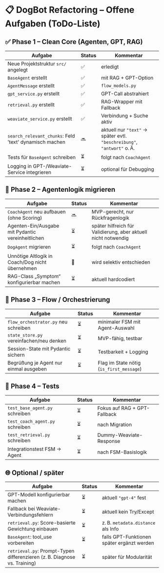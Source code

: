 # 📋 DogBot Refactoring – Offene Aufgaben (ToDo-Liste)

## ✅ Phase 1 – Clean Core (Agenten, GPT, RAG)

| Aufgabe | Status | Kommentar |
|--------|--------|----------|
| Neue Projektstruktur `src/` angelegt | ✅ | erledigt |
| `BaseAgent` erstellt | ✅ | mit RAG + GPT-Option |
| `AgentMessage` erstellt | ✅ | `flow_models.py` |
| `gpt_service.py` erstellt | ✅ | GPT-Call abstrahiert |
| `retrieval.py` erstellt | ✅ | RAG-Wrapper mit Fallback |
| `weaviate_service.py` erstellt | ✅ | Verbindung + Suche aktiv |
| `search_relevant_chunks`: Feld 'text' dynamisch machen | 🔜 | aktuell nur `"text"` → später evtl. `"beschreibung"`, `"antwort"` o. Ä. |
| Tests für `BaseAgent` schreiben | ⏳ | folgt nach `CoachAgent` |
| Logging in GPT-/Weaviate-Service integrieren | ⏳ | optional für Debugging |

## 🔄 Phase 2 – Agentenlogik migrieren

| Aufgabe | Status | Kommentar |
|--------|--------|----------|
| `CoachAgent` neu aufbauen (ohne Scoring) | 🔜 | MVP-gerecht, nur Rückfragenlogik |
| Agenten-Ein/Ausgabe mit Pydantic vereinheitlichen | ⏳ | später hilfreich für Validierung, aber aktuell nicht notwendig |
| `DogAgent` migrieren | ⏳ | folgt nach `CoachAgent` |
| Unnötige Altlogik in Coach/Dog nicht übernehmen | 🔄 | wird selektiv entschieden |
| RAG-Class „Symptom“ konfigurierbar machen | ⏳ | aktuell hardcodiert |

## 🔁 Phase 3 – Flow / Orchestrierung

| Aufgabe | Status | Kommentar |
|--------|--------|----------|
| `flow_orchestrator.py` neu schreiben | ⏳ | minimaler FSM mit Agent-Auswahl |
| `state_store.py` vereinfachen/neu denken | ⏳ | MVP-fähig, testbar |
| Session-State mit Pydantic sichern | ⏳ | Testbarkeit + Logging |
| Begrüßung je Agent nur einmal ausgeben | ⏳ | Flag im State nötig (`is_first_message`) |

## 🧪 Phase 4 – Tests

| Aufgabe | Status | Kommentar |
|--------|--------|----------|
| `test_base_agent.py` schreiben | ⏳ | Fokus auf RAG + GPT-Fallback |
| `test_coach_agent.py` schreiben | ⏳ | nach Migration |
| `test_retrieval.py` schreiben | ⏳ | Dummy-Weaviate-Response |
| Integrationstest FSM → Agent | ⏳ | nach FSM-Basislogik |

## 🌐 Optional / später

| Aufgabe | Status | Kommentar |
|--------|--------|----------|
| GPT-Modell konfigurierbar machen | ⏳ | aktuell `"gpt-4"` fest |
| Fallback bei Weaviate-Verbindungsfehlern | ⏳ | aktuell kein Try/Except |
| `retrieval.py`: Score-basierte Gewichtung einbauen | ⏳ | z. B. `metadata.distance` als Info |
| `BaseAgent`: tool_use vorbereiten | ⏳ | falls GPT-Funktionen später ergänzt werden |
| `retrieval.py`: Prompt-Typen differenzieren (z. B. Diagnose vs. Training) | ⏳ | später für Modularität |
